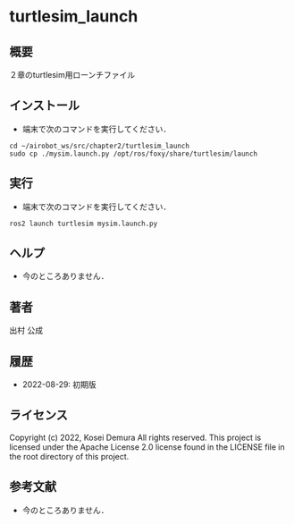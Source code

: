 # turtlesim_launch
## 概要
２章のturtlesim用ローンチファイル

## インストール
- 端末で次のコマンドを実行してください．  
```
cd ~/airobot_ws/src/chapter2/turtlesim_launch
sudo cp ./mysim.launch.py /opt/ros/foxy/share/turtlesim/launch
```

## 実行  
- 端末で次のコマンドを実行してください．  
```
ros2 launch turtlesim mysim.launch.py
```

## ヘルプ
- 今のところありません．
　
 
## 著者
出村 公成


## 履歴
- 2022-08-29: 初期版


## ライセンス
Copyright (c) 2022, Kosei Demura All rights reserved. This project is licensed under the Apache License 2.0 license found in the LICENSE file in the root directory of this project.

## 参考文献
- 今のところありません．
